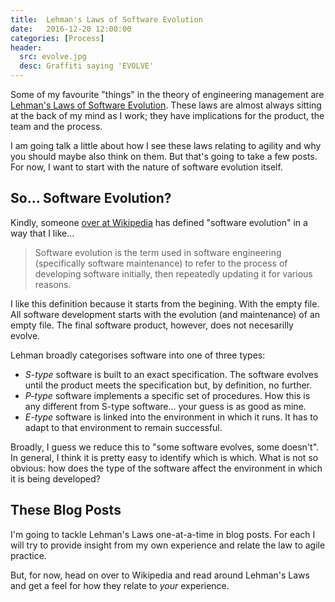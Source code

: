 ```yaml
---
title:  Lehman's Laws of Software Evolution
date:   2016-12-20 12:00:00
categories: [Process]
header: 
  src: evolve.jpg
  desc: Graffiti saying 'EVOLVE'
---
```

Some of my favourite "things" in the theory of engineering management
are [Lehman's Laws of Software
Evolution](https://en.wikipedia.org/wiki/Lehman's_laws_of_software_evolution). These
laws are almost always sitting at the back of my mind as I work; they
have implications for the product, the team and the process.

I am going talk a little about how I see these laws relating to
agility and why you should maybe also think on them. But that's going
to take a few posts. For now, I want to start with the nature of
software evolution itself.

## So... Software Evolution?

Kindly, someone [over at
Wikipedia](https://en.wikipedia.org/wiki/Software_evolution) has
defined "software evolution" in a way that I like...

> Software evolution is the term used in software engineering
> (specifically software maintenance) to refer to the process of
> developing software initially, then repeatedly updating it for various
> reasons.

I like this definition because it starts from the begining. With the
empty file. All software development starts with the evolution (and
maintenance) of an empty file. The final software product, however,
does not necesarilly evolve.

Lehman broadly categorises software into one of three types:

- *S-type* software is built to an exact specification. The software
   evolves until the product meets the specification but, by
   definition, no further.
- *P-type* software implements a specific set of procedures. How this
   is any different from S-type software... your guess is as good as
   mine.
- *E-type* software is linked into the environment in which it
   runs. It has to adapt to that environment to remain successful.

Broadly, I guess we reduce this to "some software evolves, some
doesn't". In general, I think it is pretty easy to identify which is
which. What is not so obvious: how does the type of the software
affect the environment in which it is being developed?

## These Blog Posts

I'm going to tackle Lehman's Laws one-at-a-time in blog posts. For
each I will try to provide insight from my own experience and relate
the law to agile practice.

But, for now, head on over to Wikipedia and read around Lehman's Laws
and get a feel for how they relate to *your* experience.